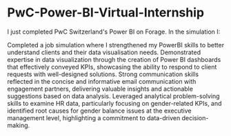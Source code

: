 # PwC-Power-BI-Virtual-Internship

I just completed PwC Switzerland's Power BI on Forage. In the simulation I:

  Completed a job simulation where I strengthened my PowerBI skills to better understand clients and their data visualisation needs.
  Demonstrated expertise in data visualization through the creation of Power BI dashboards that effectively conveyed KPIs, showcasing the ability to respond to client requests with well-designed solutions.
  Strong communication skills reflected in the concise and informative email communication with engagement partners, delivering valuable insights and actionable suggestions based on data analysis.
  Leveraged analytical problem-solving skills to examine HR data, particularly focusing on gender-related KPIs, and identified root causes for gender balance issues at the executive management level, 
  highlighting a commitment to data-driven decision-making.
